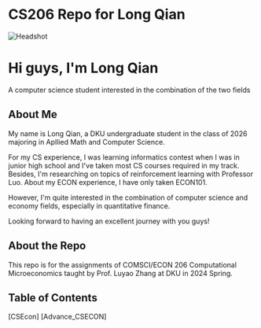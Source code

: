 # CS206 Repo for Long Qian

![Headshot](Headshot.webg)   

# Hi guys, I'm Long Qian 
A computer science student interested in the combination of the two fields

## About Me
  My name is Long Qian, a DKU undergraduate student in the class of 2026 majoring in Apllied Math and Computer Science.  
  
  For my CS experience, I was learning informatics contest when I was in junior high school and I've taken most CS courses required in my track. Besides, I'm researching on topics of reinforcement learning with Professor Luo. About my ECON experience, I have only taken ECON101.  
  
  However, I'm quite interested in the combination of computer science and economy fields, especially in quantitative finance.  
  
  Looking forward to having an excellent journey with you guys!

## About the Repo
  This repo is for the assignments of COMSCI/ECON 206 Computational Microeconomics taught by Prof. Luyao Zhang at DKU in 2024 Spring.

## Table of Contents
[CSEcon]
[Advance_CSECON]
